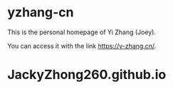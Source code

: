 # yzhang-cn

This is the personal homepage of Yi Zhang (Joey). 

You can access it with the link https://y-zhang.cn/. 
# JackyZhong260.github.io
